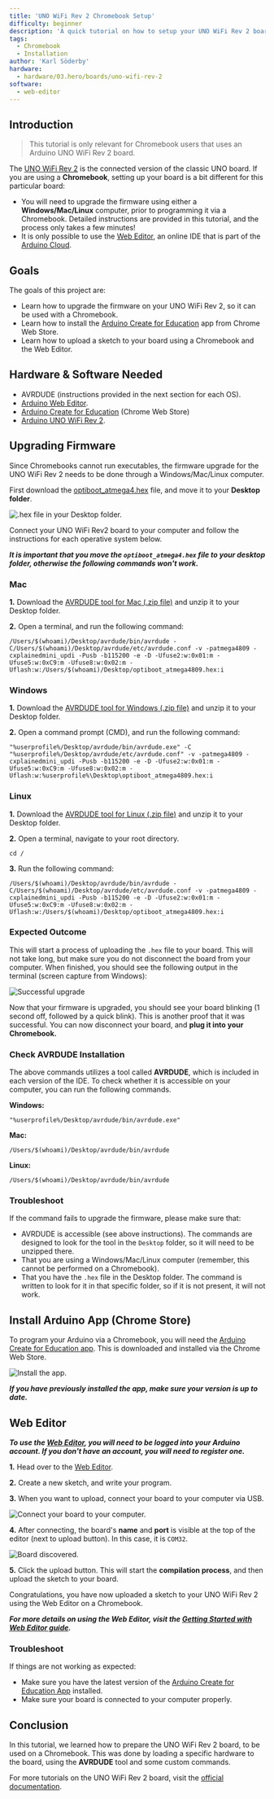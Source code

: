```yaml
---
title: 'UNO WiFi Rev 2 Chromebook Setup'
difficulty: beginner
description: 'A quick tutorial on how to setup your UNO WiFi Rev 2 board with a Chromebook, using the Web Editor & the Arduino Chrome App.'
tags:
  - Chromebook
  - Installation
author: 'Karl Söderby'
hardware:
  - hardware/03.hero/boards/uno-wifi-rev-2
software:
  - web-editor
---
```


## Introduction

> This tutorial is only relevant for Chromebook users that uses an Arduino UNO WiFi Rev 2 board.

The [UNO WiFi Rev 2](https://store.arduino.cc/arduino-uno-wifi-rev2) is the connected version of the classic UNO board. If you are using a **Chromebook**, setting up your board is a bit different for this particular board:

- You will need to upgrade the firmware using either a **Windows/Mac/Linux** computer, prior to programming it via a Chromebook. Detailed instructions are provided in this tutorial, and the process only takes a few minutes!
- It is only possible to use the [Web Editor](https://create.arduino.cc/editor), an online IDE that is part of the [Arduino Cloud](https://cloud.arduino.cc/).

## Goals

The goals of this project are:

- Learn how to upgrade the firmware on your UNO WiFi Rev 2, so it can be used with a Chromebook.
- Learn how to install the [Arduino Create for Education](https://chrome.google.com/webstore/detail/arduino-create-for-educat/elmgohdonjdampbcgefphnlchgocpaij) app from Chrome Web Store.
- Learn how to upload a sketch to your board using a Chromebook and the Web Editor.

## Hardware & Software Needed

- AVRDUDE (instructions provided in the next section for each OS).
- [Arduino Web Editor](https://create.arduino.cc/).
- [Arduino Create for Education](https://chrome.google.com/webstore/detail/arduino-create-for-educat/elmgohdonjdampbcgefphnlchgocpaij) (Chrome Web Store)
- [Arduino UNO WiFi Rev 2](https://store.arduino.cc/arduino-uno-wifi-rev2).

## Upgrading Firmware

Since Chromebooks cannot run executables, the firmware upgrade for the UNO WiFi Rev 2 needs to be done through a Windows/Mac/Linux computer.

First download the [optiboot_atmega4.hex](/resources/firmware/optiboot_atmega4809.hex) file, and move it to your **Desktop folder**.

![.hex file in your Desktop folder.](assets/hex-file-desktop.png)

Connect your UNO WiFi Rev2 board to your computer and follow the instructions for each operative system below.

***It is important that you move the `optiboot_atmega4.hex` file to your desktop folder, otherwise the following commands won't work.***

### Mac

**1.** Download the [AVRDUDE tool for Mac (.zip file)](https://downloads.arduino.cc/tools/avrdude-6.3.0-arduino17-x86_64-apple-darwin12.tar.bz2) and unzip it to your Desktop folder.

**2.** Open a terminal, and run the following command:

```
/Users/$(whoami)/Desktop/avrdude/bin/avrdude -C/Users/$(whoami)/Desktop/avrdude/etc/avrdude.conf -v -patmega4809 -cxplainedmini_updi -Pusb -b115200 -e -D -Ufuse2:w:0x01:m -Ufuse5:w:0xC9:m -Ufuse8:w:0x02:m -Uflash:w:/Users/$(whoami)/Desktop/optiboot_atmega4809.hex:i
```

### Windows

**1.** Download the [AVRDUDE tool for Windows (.zip file)](https://downloads.arduino.cc/tools/avrdude-6.3.0-arduino17-i686-w64-mingw32.zip) and unzip it to your Desktop folder.

**2.** Open a command prompt (CMD), and run the following command:

```
"%userprofile%/Desktop/avrdude/bin/avrdude.exe" -C "%userprofile%/Desktop/avrdude/etc/avrdude.conf" -v -patmega4809 -cxplainedmini_updi -Pusb -b115200 -e -D -Ufuse2:w:0x01:m -Ufuse5:w:0xC9:m -Ufuse8:w:0x02:m -Uflash:w:%userprofile%\Desktop\optiboot_atmega4809.hex:i
```

### Linux

**1.** Download the [AVRDUDE tool for Linux (.zip file)](https://downloads.arduino.cc/tools/avrdude-6.3.0-arduino17-x86_64-pc-linux-gnu.tar.bz2) and unzip it to your Desktop folder.

**2.** Open a terminal, navigate to your root directory.

```
cd /
```

**3.** Run the following command:

```
/Users/$(whoami)/Desktop/avrdude/bin/avrdude -C/Users/$(whoami)/Desktop/avrdude/etc/avrdude.conf -v -patmega4809 -cxplainedmini_updi -Pusb -b115200 -e -D -Ufuse2:w:0x01:m -Ufuse5:w:0xC9:m -Ufuse8:w:0x02:m -Uflash:w:/Users/$(whoami)/Desktop/optiboot_atmega4809.hex:i
```

### Expected Outcome

This will start a process of uploading the `.hex` file to your board. This will not take long, but make sure you do not disconnect the board from your computer. When finished, you should see the following output in the terminal (screen capture from Windows):

![Successful upgrade](assets/windows-success.png)

Now that your firmware is upgraded, you should see your board blinking (1 second off, followed by a quick blink). This is another proof that it was successful. You can now disconnect your board, and **plug it into your Chromebook.**

### Check AVRDUDE Installation

The above commands utilizes a tool called **AVRDUDE**, which is included in each version of the IDE. To check whether it is accessible on your computer, you can run the following commands.

**Windows:**

```
"%userprofile%/Desktop/avrdude/bin/avrdude.exe"
```

**Mac:**

```
/Users/$(whoami)/Desktop/avrdude/bin/avrdude
```

**Linux:**

```
/Users/$(whoami)/Desktop/avrdude/bin/avrdude
```

### Troubleshoot

If the command fails to upgrade the firmware, please make sure that:

- AVRDUDE is accessible (see above instructions). The commands are designed to look for the tool in the `Desktop` folder, so it will need to be unzipped there.
- That you are using a Windows/Mac/Linux computer (remember, this cannot be performed on a Chromebook).
- That you have the `.hex` file in the Desktop folder. The command is written to look for it in that specific folder, so if it is not present, it will not work.

## Install Arduino App (Chrome Store)

To program your Arduino via a Chromebook, you will need the [Arduino Create for Education app](https://chrome.google.com/webstore/detail/arduino-create-for-educat/elmgohdonjdampbcgefphnlchgocpaij). This is downloaded and installed via the Chrome Web Store.

![Install the app.](assets/chromestore.png)

***If you have previously installed the app, make sure your version is up to date.***

## Web Editor

***To use the [Web Editor](https://create.arduino.cc/editor), you will need to be logged into your Arduino account. If you don't have an account, you will need to register one.***

**1.** Head over to the [Web Editor](https://create.arduino.cc/editor).

**2.** Create a new sketch, and write your program.

**3.** When you want to upload, connect your board to your computer via USB.

![Connect your board to your computer.](assets/circuit.png)

**4.** After connecting, the board's **name** and **port** is visible at the top of the editor (next to upload button). In this case, it is `COM32`.

![Board discovered.](assets/board-discovered.png)

**5.** Click the upload button. This will start the **compilation process**, and then upload the sketch to your board.

Congratulations, you have now uploaded a sketch to your UNO WiFi Rev 2 using the Web Editor on a Chromebook.

***For more details on using the Web Editor, visit the [Getting Started with Web Editor guide](/cloud/web-editor/tutorials/getting-started/getting-started-web-editor).***

### Troubleshoot

If things are not working as expected:

- Make sure you have the latest version of the [Arduino Create for Education App](https://chrome.google.com/webstore/detail/arduino-create-for-educat/elmgohdonjdampbcgefphnlchgocpaij) installed.
- Make sure your board is connected to your computer properly.

## Conclusion

In this tutorial, we learned how to prepare the UNO WiFi Rev 2 board, to be used on a Chromebook. This was done by loading a specific hardware to the board, using the **AVRDUDE** tool and some custom commands.

For more tutorials on the UNO WiFi Rev 2 board, visit the [official documentation](/hardware/uno-wifi-rev2).
